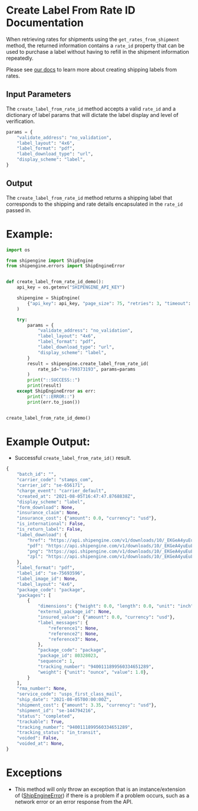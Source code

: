 Create Label From Rate ID Documentation
=======================================
When retrieving rates for shipments using the `get_rates_from_shipment` method, the returned information contains a `rate_id` property that can be used to purchase a label without having to refill in the shipment information repeatedly.

Please see [our docs](https://www.shipengine.com/docs/labels/create-from-rate/) to learn more about creating shipping labels from rates.

Input Parameters
----------------
The `create_label_from_rate_id` method accepts a valid `rate_id` and a dictionary of label params that
will dictate the label display and level of verification.
```python
params = {
    "validate_address": "no_validation",
    "label_layout": "4x6",
    "label_format": "pdf",
    "label_download_type": "url",
    "display_scheme": "label",
}
```

Output
------
The `create_label_from_rate_id` method returns a shipping label that corresponds to the
shipping and rate details encapsulated in the `rate_id` passed in.

Example:
========

```python
import os

from shipengine import ShipEngine
from shipengine.errors import ShipEngineError


def create_label_from_rate_id_demo():
    api_key = os.getenv("SHIPENGINE_API_KEY")

    shipengine = ShipEngine(
        {"api_key": api_key, "page_size": 75, "retries": 3, "timeout": 10}
    )

    try:
        params = {
            "validate_address": "no_validation",
            "label_layout": "4x6",
            "label_format": "pdf",
            "label_download_type": "url",
            "display_scheme": "label",
        }
        result = shipengine.create_label_from_rate_id(
            rate_id="se-799373193", params=params
        )
        print("::SUCCESS::")
        print(result)
    except ShipEngineError as err:
        print("::ERROR::")
        print(err.to_json())


create_label_from_rate_id_demo()
```

Example Output:
===============
- Successful `create_label_from_rate_id()` result.
```python
{
    "batch_id": "",
    "carrier_code": "stamps_com",
    "carrier_id": "se-656171",
    "charge_event": "carrier_default",
    "created_at": "2021-08-05T16:47:47.8768838Z",
    "display_scheme": "label",
    "form_download": None,
    "insurance_claim": None,
    "insurance_cost": {"amount": 0.0, "currency": "usd"},
    "is_international": False,
    "is_return_label": False,
    "label_download": {
        "href": "https://api.shipengine.com/v1/downloads/10/_EKGeA4yuEuLzLq81iOzew/label-75693596.pdf",
        "pdf": "https://api.shipengine.com/v1/downloads/10/_EKGeA4yuEuLzLq81iOzew/label-75693596.pdf",
        "png": "https://api.shipengine.com/v1/downloads/10/_EKGeA4yuEuLzLq81iOzew/label-75693596.png",
        "zpl": "https://api.shipengine.com/v1/downloads/10/_EKGeA4yuEuLzLq81iOzew/label-75693596.zpl",
    },
    "label_format": "pdf",
    "label_id": "se-75693596",
    "label_image_id": None,
    "label_layout": "4x6",
    "package_code": "package",
    "packages": [
        {
            "dimensions": {"height": 0.0, "length": 0.0, "unit": "inch", "width": 0.0},
            "external_package_id": None,
            "insured_value": {"amount": 0.0, "currency": "usd"},
            "label_messages": {
                "reference1": None,
                "reference2": None,
                "reference3": None,
            },
            "package_code": "package",
            "package_id": 80328023,
            "sequence": 1,
            "tracking_number": "9400111899560334651289",
            "weight": {"unit": "ounce", "value": 1.0},
        }
    ],
    "rma_number": None,
    "service_code": "usps_first_class_mail",
    "ship_date": "2021-08-05T00:00:00Z",
    "shipment_cost": {"amount": 3.35, "currency": "usd"},
    "shipment_id": "se-144794216",
    "status": "completed",
    "trackable": True,
    "tracking_number": "9400111899560334651289",
    "tracking_status": "in_transit",
    "voided": False,
    "voided_at": None,
}
```

Exceptions
==========

- This method will only throw an exception that is an instance/extension of
  ([ShipEngineError](../shipengine/errors/__init__.py)) if there is a problem if a problem occurs, such as a network
  error or an error response from the API.

